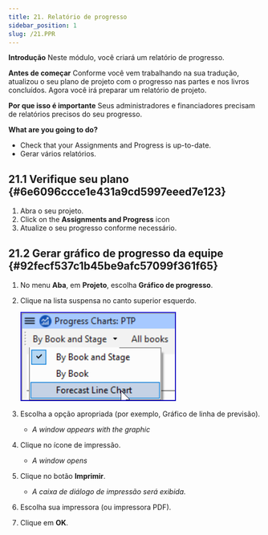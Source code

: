```yaml
---
title: 21. Relatório de progresso
sidebar_position: 1
slug: /21.PPR
---
```




**Introdução** Neste módulo, você criará um relatório de progresso.


**Antes de começar**  Conforme você vem trabalhando na sua tradução, atualizou o seu plano de projeto com o progresso nas partes e nos livros concluídos. Agora você irá preparar um relatório de projeto.


**Por que isso é importante**  Seus administradores e financiadores precisam de relatórios precisos do seu progresso.


**What are you going to do?**

- Check that your Assignments and Progress is up-to-date.
- Gerar vários relatórios.

## 21.1 Verifique seu plano {#6e6096ccce1e431a9cd5997eeed7e123}

1. Abra o seu projeto.
2. Click on the **Assignments and Progress** icon
3. Atualize o seu progresso conforme necessário.

## 21.2 Gerar gráfico de progresso da equipe {#92fecf537c1b45be9afc57099f361f65}

1. No menu **Aba**, em **Projeto**, escolha **Gráfico de progresso**.
2. Clique na lista suspensa no canto superior esquerdo.

    ![](./277798433.png)

3. Escolha a opção apropriada (por exemplo, Gráfico de linha de previsão).
    - _A window appears with the graphic_
4. Clique no ícone de impressão.
    - _A window opens_
5. Clique no botão **Imprimir**.
    - _A caixa de diálogo de impressão será exibida._
6. Escolha sua impressora (ou impressora PDF).
7. Clique em **OK**.
